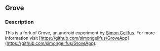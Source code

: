 ## Grove

### Description

This is a fork of Grove, an android experiment by [Simon Geilfus](https://github.com/simongeilfus). For more information visit [https://github.com/simongeilfus/GroveApp](https://github.com/simongeilfus/GroveApp).
